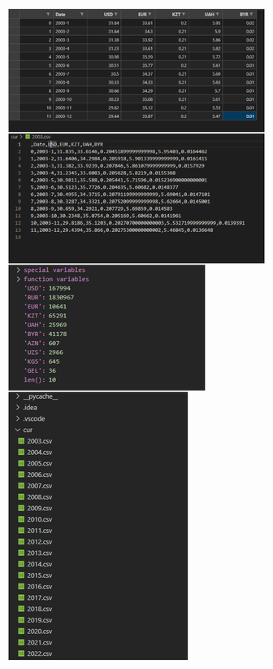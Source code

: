 ![1](https://raw.githubusercontent.com/StumpyTax/Demidov/cur/img/1.png)
![2](https://raw.githubusercontent.com/StumpyTax/Demidov/cur/img/2.png) 
![3](https://raw.githubusercontent.com/StumpyTax/Demidov/cur/img/3.png) 
![4](https://raw.githubusercontent.com/StumpyTax/Demidov/cur/img/4.png) 
